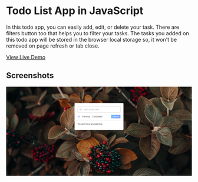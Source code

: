
# Todo List App in JavaScript

In this todo app, you can easily add, edit, or delete your task. There are filters button too that helps you to filter your tasks. The tasks you added on this todo app will be stored in the browser local storage so, it won't be removed on page refresh or tab close.
 
 [View Live Demo](https://frontend-developer-ui.github.io/OIBSIP_LEVEL-2_TASK-3_TO-DO_WEB_APP/)
 
## Screenshots

![App Screenshot](https://github.com/ANTRUMEYE/OIBSIP_LEVEL-2_TASK-3_TO-DO_APP/blob/main/2023-05-19%20(4).png)

